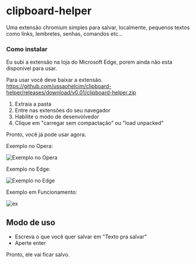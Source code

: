 # clipboard-helper
Uma extensão chromium simples para salvar, localmente, pequenos textos como links, lembretes, senhas, comandos etc...

### Como instalar
Eu subi a extensão na loja do Microsoft Edge, porem ainda não esta disponivel para usar.

Para usar você deve baixar a extensão.
https://github.com/ussaohelcim/clipboard-helper/releases/download/v0.01/clipboard-helper.zip
1. Extraia a pasta
2. Entre nas extensões do seu navegador
3. Habilite o modo de desenvolvedor
4. Clique em "carregar sem compactação" ou "load unpacked"

Pronto, você já pode usar agora.

Exemplo no Opera:

![Exemplo no Opera](https://cdn.discordapp.com/attachments/639557473262370850/843593359812460574/unknown.png)

Exemplo no Edge:

![Exemplo no Edge](https://cdn.discordapp.com/attachments/639557473262370850/843593428113948693/unknown.png)

Exemplo em Funcionamento:

![ex](https://cdn.discordapp.com/attachments/639557473262370850/843594058131439626/unknown.png)

## Modo de uso
- Escreva o que você quer salvar em "Texto pra salvar"
- Aperte enter

Pronto, ele vai ficar salvo.
